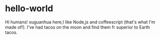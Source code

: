 # hello-world

Hi humans!
xuguanhua here,I like Node,js and coffeescript (that's what I'm made of!).
I've had tacos on the moon and find them fr superior to Earth tacos.
